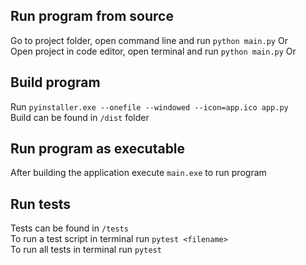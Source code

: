 


## Run program from source
Go to project folder, open command line and run ```python main.py``` Or  
Open project in code editor, open terminal and run ```python main.py``` Or  

## Build program
Run ```pyinstaller.exe --onefile --windowed --icon=app.ico app.py```  
Build can be found in ```/dist``` folder

## Run program as executable
After building the application execute ```main.exe``` to run program

## Run tests
Tests can be found in ```/tests```  
To run a test script in terminal run ```pytest <filename>```  
To run all tests in terminal run ```pytest```
